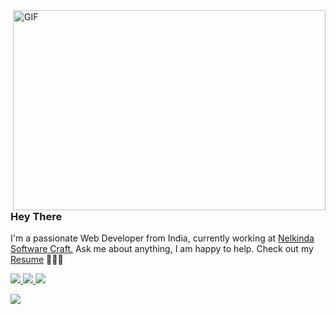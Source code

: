<img align="right" alt="GIF" src="https://github.com/abhisheknaiidu/abhisheknaiidu/blob/master/code.gif?raw=true" width="500" height="320" />

### Hey There

I'm a passionate  Web Developer from India, currently working at [Nelkinda Software Craft.](https://nelkinda.com/) Ask me about anything, I am happy to help. Check out my
[Resume](https://bhaveshsalunke.s3.ap-south-1.amazonaws.com/BhaveshSalunkeResume.pdf) 👨🏽‍💻 <br/>

<a href="https://twitter.com/SalunkeBhavesh">
    <img src="https://img.shields.io/badge/-Twitter-%2300acee">
</a>
<a href="https://open.spotify.com/user/6u9trz3wakomlkiftnsf713yc">
    <img src="https://img.shields.io/badge/-Spotify-%231DB954">
</a>
<a href="https://www.linkedin.com/in/bhaveshsalunke/">
    <img src="https://img.shields.io/badge/-LinkedIn-%230072b1">
</a>

![](https://visitor-badge.glitch.me/badge?page_id=BhaveshSalunke.BhaveshSalunke)
<br/>
<br/>
